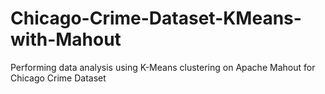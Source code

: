 # Chicago-Crime-Dataset-KMeans-with-Mahout
Performing data analysis using K-Means clustering on Apache Mahout for Chicago Crime Dataset

